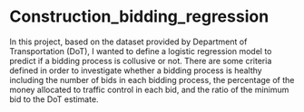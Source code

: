 # Construction_bidding_regression
In this project, based on the dataset provided by Department of Transportation (DoT), I wanted to define a logistic regression model to predict if a bidding process is collusive or not. There are some criteria defined in order to investigate whether a bidding process is healthy including the number of bids in each bidding process, the percentage of the money allocated to traffic control in each bid, and the ratio of the minimum bid to the DoT estimate.
